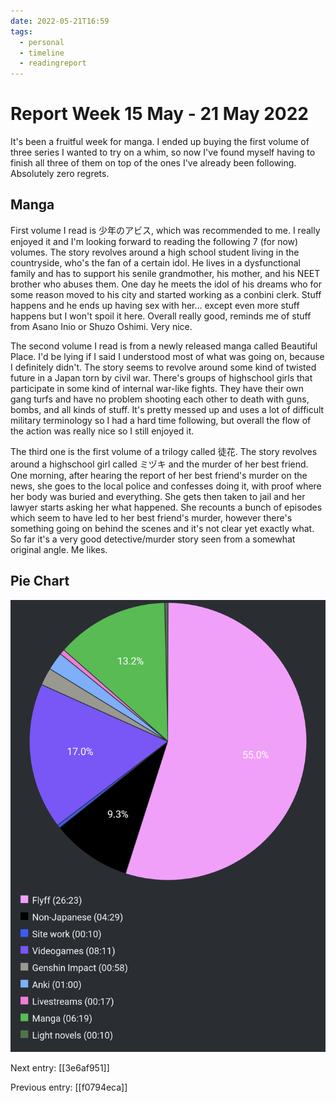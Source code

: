 ```yaml
---
date: 2022-05-21T16:59
tags:
  - personal
  - timeline
  - readingreport
---
```


# Report Week 15 May - 21 May 2022

It's been a fruitful week for manga. I ended up buying the first volume of three
series I wanted to try on a whim, so now I've found myself having to finish all
three of them on top of the ones I've already been following. Absolutely zero
regrets.

## Manga

First volume I read is 少年のアビス, which was recommended to me. I really
enjoyed it and I'm looking forward to reading the following 7 (for now) volumes.
The story revolves around a high school student living in the countryside, who's
the fan of a certain idol. He lives in a dysfunctional family and has to support
his senile grandmother, his mother, and his NEET brother who abuses them. One day
he meets the idol of his dreams who for some reason moved to his city and started
working as a conbini clerk. Stuff happens and he ends up having sex with her...
except even more stuff happens but I won't spoil it here. Overall really good,
reminds me of stuff from Asano Inio or Shuzo Oshimi. Very nice.

The second volume I read is from a newly released manga called Beautiful Place.
I'd be lying if I said I understood most of what was going on, because I
definitely didn't. The story seems to revolve around some kind of twisted future
in a Japan torn by civil war. There's groups of highschool girls that participate
in some kind of internal war-like fights. They have their own gang turfs and have
no problem shooting each other to death with guns, bombs, and all kinds of stuff.
It's pretty messed up and uses a lot of difficult military terminology so I had
a hard time following, but overall the flow of the action was really nice so I
still enjoyed it.

The third one is the first volume of a trilogy called 徒花. The story revolves
around a highschool girl called ミヅキ and the murder of her best friend. One
morning, after hearing the report of her best friend's murder on the news, she
goes to the local police and confesses doing it, with proof where her body was
buried and everything. She gets then taken to jail and her lawyer starts asking
her what happened. She recounts a bunch of episodes which seem to have led to
her best friend's murder, however there's something going on behind the scenes
and it's not clear yet exactly what. So far it's a very good detective/murder
story seen from a somewhat original angle. Me likes.

## Pie Chart

![Report](./static/reports/2022-05-21.png)

Next entry: [[3e6af951]]

Previous entry: [[f0794eca]]
